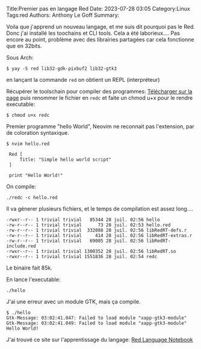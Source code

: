 Title:Premier pas en langage Red
Date: 2023-07-28 03:05
Category:Linux
Tags:red
Authors: Anthony Le Goff
Summary:

Voila que j'apprend un nouveau langage, et me suis dit pourquoi pas le Red. Donc j'ai installé les toochains et CLI tools. Cela a été laborieux.... Pas encore au point, problème avec des librairies partagées car cela fonctionne que en 32bits.

Sous Arch:
```
$ yay -S red lib32-gdk-pixbuf2 lib32-gtk3
```
en lançant la commande `red` on obtient un REPL (interpréteur)

Récupérer le toolschain pour compiler des programmes: [Télécharger sur la page](https://www.red-lang.org/p/download.html) puis renommer le fichier en `redc` et faite un chmod u+x pour le rendre executable:
```
$ chmod u+x redc
```

Premier programme "hello World", Neovim ne reconnait pas l'extension, par de coloration syntaxique.
```
$ nvim hello.red

 Red [
     Title: "Simple hello world script"
 ]

 print "Hello World!"
```

On compile:
```
./redc -c hello.red
```

Il va génerer plusieurs fichiers, et le temps de compilation est assez long....

```
-rwxr--r-- 1 trivial trivial   85344 28 juil. 02:56 hello
-rw-r--r-- 1 trivial trivial      73 28 juil. 02:53 hello.red
-rw-r--r-- 1 trivial trivial  332088 28 juil. 02:56 libRedRT-defs.r
-rw-r--r-- 1 trivial trivial     414 28 juil. 02:56 libRedRT-extras.r
-rw-r--r-- 1 trivial trivial   69005 28 juil. 02:56 libRedRT-include.red
-rwxr--r-- 1 trivial trivial 1300352 28 juil. 02:56 libRedRT.so
-rwxr--r-- 1 trivial trivial 1551836 28 juil. 02:54 redc
```

Le binaire fait 85k.

En lance l'executable:
```
./hello
```
J'ai une erreur avec un module GTK, mais ça compile.
```
$ ./hello
Gtk-Message: 03:02:41.047: Failed to load module "xapp-gtk3-module"
Gtk-Message: 03:02:41.049: Failed to load module "xapp-gtk3-module"
Hello World!
```

J'ai trouvé ce site sur l'apprentissage du langage: [Red Language Notebook](https://ungaretti.gitbooks.io/red-language-notebook/content/)



